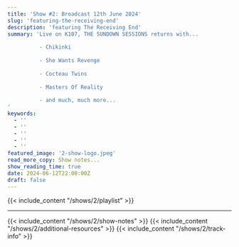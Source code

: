 ```yaml
---
title: 'Show #2: Broadcast 12th June 2024'
slug: 'featuring-the-receiving-end'
description: 'featuring The Receiving End'
summary: 'Live on K107, THE SUNDOWN SESSIONS returns with...
 
          - Chikinki
                 
          - She Wants Revenge
          
          - Cocteau Twins
          
          - Masters Of Reality
          
          - and much, much more...
'
keywords:
  - ''
  - ''
  - ''
  - ''
  - ''
featured_image: '2-show-logo.jpeg'
read_more_copy: Show notes...
show_reading_time: true
date: 2024-06-12T22:00:00Z
draft: false
---
```

{{< include_content "/shows/2/playlist" >}}

---

{{< include_content "/shows/2/show-notes" >}}
{{< include_content "/shows/2/additional-resources" >}}
{{< include_content "/shows/2/track-info" >}}
